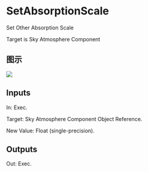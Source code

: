 # SetAbsorptionScale

Set Other Absorption Scale

Target is Sky Atmosphere Component

## 图示

![]($-20221218-20390667.png)

## Inputs

In: Exec.

Target: Sky Atmosphere Component Object Reference.

New Value: Float (single-precision).  

## Outputs

Out: Exec.


